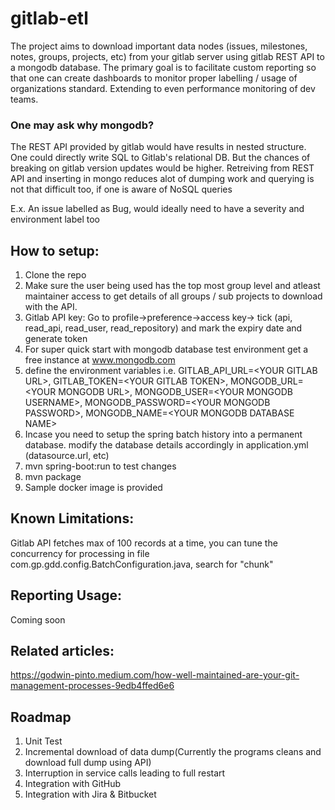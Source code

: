 # gitlab-etl
The project aims to download important data nodes (issues, milestones, notes, groups, projects, etc) from your gitlab server using gitlab REST API to a mongodb database. The primary goal is to facilitate custom reporting so that one can create dashboards to monitor proper labelling / usage of organizations standard. Extending to even performance monitoring of dev teams.

### One may ask why mongodb?
The REST API provided by gitlab would have results in nested structure. One could directly write SQL to Gitlab's relational DB. But the chances of breaking on gitlab version updates would be higher. Retreiving from REST API and inserting in mongo reduces alot of dumping work and querying is not that difficult too, if one is aware of NoSQL queries

E.x. An issue labelled as Bug, would ideally need to have a severity and environment label too

## How to setup: 
1. Clone the repo
2. Make sure the user being used has the top most group level and atleast maintainer access to get details of all groups / sub projects to download with the API. 
3. Gitlab API key: Go to profile->preference->access key-> tick (api, read_api, read_user, read_repository) and mark the expiry date and generate token
4. For super quick start with mongodb database test environment get a free instance at www.mongodb.com
5. define the environment variables i.e.
GITLAB_API_URL=&lt;YOUR GITLAB URL&gt;, GITLAB_TOKEN=&lt;YOUR GITLAB TOKEN&gt;, MONGODB_URL=&lt;YOUR MONGODB URL&gt;, MONGODB_USER=&lt;YOUR MONGODB USERNAME&gt;, MONGODB_PASSWORD=&lt;YOUR MONGODB PASSWORD&gt;, MONGODB_NAME=&lt;YOUR MONGODB DATABASE NAME&gt;
6. Incase you need to setup the spring batch history into a permanent database. modify the database details accordingly in application.yml (datasource.url, etc)
7. mvn spring-boot:run to test changes
8. mvn package
9. Sample docker image is provided

## Known Limitations:
Gitlab API fetches max of 100 records at a time, you can tune the concurrency for processing in file com.gp.gdd.config.BatchConfiguration.java, search for "chunk"

## Reporting Usage:
Coming soon

## Related articles:
https://godwin-pinto.medium.com/how-well-maintained-are-your-git-management-processes-9edb4ffed6e6

## Roadmap
1. Unit Test
2. Incremental download of data dump(Currently the programs cleans and download full dump using API)
3. Interruption in service calls leading to full restart
4. Integration with GitHub
5. Integration with Jira & Bitbucket

